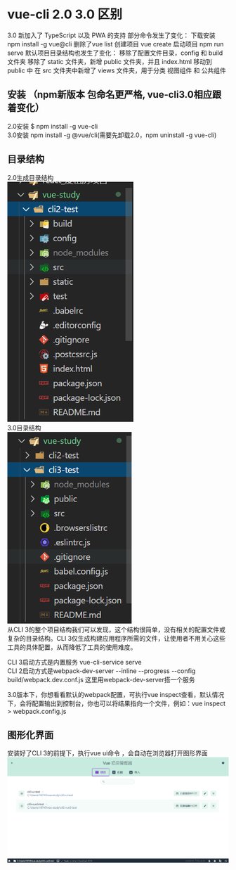 # vue-cli 2.0 3.0 区别

3.0 新加入了 TypeScript 以及 PWA 的支持
部分命令发生了变化：
下载安装  npm install -g vue@cli
删除了vue list
创建项目   vue create
启动项目   npm run serve
默认项目目录结构也发生了变化：
移除了配置文件目录，config 和 build 文件夹
移除了 static 文件夹，新增 public 文件夹，并且 index.html 移动到 public 中
在 src 文件夹中新增了 views 文件夹，用于分类 视图组件 和 公共组件  


## 安装 （npm新版本 包命名更严格, vue-cli3.0相应跟着变化）
2.0安装  $ npm install -g vue-cli    
3.0安装  npm install -g @vue/cli(需要先卸载2.0，npm uninstall -g vue-cli)

## 目录结构
2.0生成目录结构</br>
![image](https://github.com/yxyinxiao07/vue-study/blob/master/img/1.jpg)</br>
3.0目录结构</br>
![image](https://github.com/yxyinxiao07/vue-study/blob/master/img/2.jpg)</br>
从CLI 3的整个项目结构我们可以发现，这个结构很简单，没有相关的配置文件或复杂的目录结构。CLI 3仅生成构建应用程序所需的文件，让使用者不用关心这些工具的具体配置，从而降低了工具的使用难度。

CLI 3启动方式是内置服务 vue-cli-service serve  
CLI 2启动方式是webpack-dev-server --inline --progress --config build/webpack.dev.conf.js 这里用webpack-dev-server搭一个服务

3.0版本下，你想看看默认的webpack配置，可执行vue inspect查看，默认情况下，会将配置输出到控制台，你也可以将结果指向一个文件，例如：vue inspect > webpack.config.js

## 图形化界面
安装好了CLI 3的前提下，执行vue ui命令 ，会自动在浏览器打开图形界面</br>
![image](https://github.com/yxyinxiao07/vue-study/blob/master/img/3.jpg)</br>
